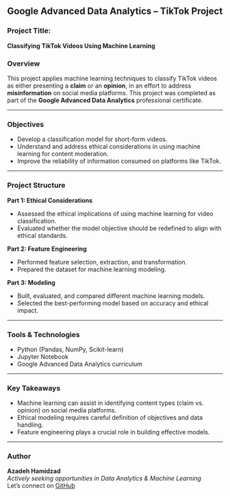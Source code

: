 
## **Google Advanced Data Analytics – TikTok Project**

### **Project Title:**  
**Classifying TikTok Videos Using Machine Learning**

### **Overview**  
This project applies machine learning techniques to classify TikTok videos as either presenting a **claim** or an **opinion**, in an effort to address **misinformation** on social media platforms. This project was completed as part of the **Google Advanced Data Analytics** professional certificate.

---

### **Objectives**  
- Develop a classification model for short-form videos.
- Understand and address ethical considerations in using machine learning for content moderation.
- Improve the reliability of information consumed on platforms like TikTok.

---

### **Project Structure**

**Part 1: Ethical Considerations**
- Assessed the ethical implications of using machine learning for video classification.
- Evaluated whether the model objective should be redefined to align with ethical standards.

**Part 2: Feature Engineering**
- Performed feature selection, extraction, and transformation.
- Prepared the dataset for machine learning modeling.

**Part 3: Modeling**
- Built, evaluated, and compared different machine learning models.
- Selected the best-performing model based on accuracy and ethical impact.

---

### **Tools & Technologies**
- Python (Pandas, NumPy, Scikit-learn)
- Jupyter Notebook
- Google Advanced Data Analytics curriculum

---

### **Key Takeaways**
- Machine learning can assist in identifying content types (claim vs. opinion) on social media platforms.
- Ethical modeling requires careful definition of objectives and data handling.
- Feature engineering plays a crucial role in building effective models.

---

### **Author**
**Azadeh Hamidzad**  
_Actively seeking opportunities in Data Analytics & Machine Learning_  
Let’s connect on [GitHub](https://github.com/AzadehHamidzad)
